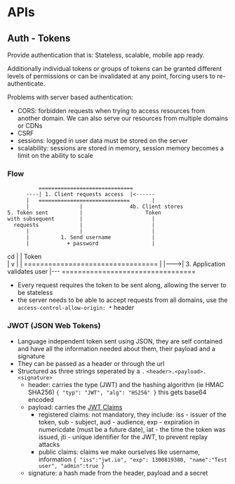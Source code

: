 # APIs
## Auth - Tokens
Provide authentication that is: Stateless, scalable, mobile app ready.

Additionally individual tokens or groups of tokens can be granted different levels of permissions or can be invalidated at any point, forcing users to re-authenticate.

Problems with server based authentication:
- CORS: forbidden requests when trying to access resources from another domain. We can also serve our resources from multiple domains or CDNs
- CSRF
- sessions: logged in user data must be stored on the server
- scalability: sessions are stored in memory, session memory becomes a limit on the ability to scale

### Flow

              ==============================
          ----| 1. Client requests access  |<------
          |   =============================       |
          |                |               4b. Client stores
    5. Token sent          |                    Token
    with subsequent        |                      |
      requests             |                      |
          |                |                      |
          |          1. Send username             |
          |            + password                 |
cd           |                |                    Token    
          |                v                      |
          |    =================================  |
          |--->| 3. Application validates user |---
               =================================
* Every request requires the token to be sent along, allowing the server to be stateless
* the server needs to be able to accept requests from all domains, use the `access-control-allow-origin: *` header

### JWOT (JSON Web Tokens)
* Language independent token sent using JSON, they are self contained and have all the information needed about them, their payload and a signature
* They can be passed as a header or through the url
* Structured as three strings seperated by a `.` `<header>.<payload>.<signature>`
  - header: carries the type (JWT) and the hashing algorithm (ie HMAC SHA256)
  `{ "typ": "JWT", "alg": "HS256" }`
    this gets base64 encoded
  - payload: carries the [JWT Claims](http://self-issued.info/docs/draft-ietf-oauth-json-web-token.html#RegisteredClaimName)
    * registered claims: not mandatory, they include: iss - issuer of the token, sub - subject, aud - audience, exp - expiration in numericdate (must be a future date), iat - the time the token was issued, jti - unique identifier for the JWT, to prevent replay attacks
    * public claims: claims we make ourselves like username, information
    `{ "iss":"jwt.io", "exp": 1300819380, "name":"Test user", "admin":true }`
  - signature: a hash made from the header, payload and a secret
